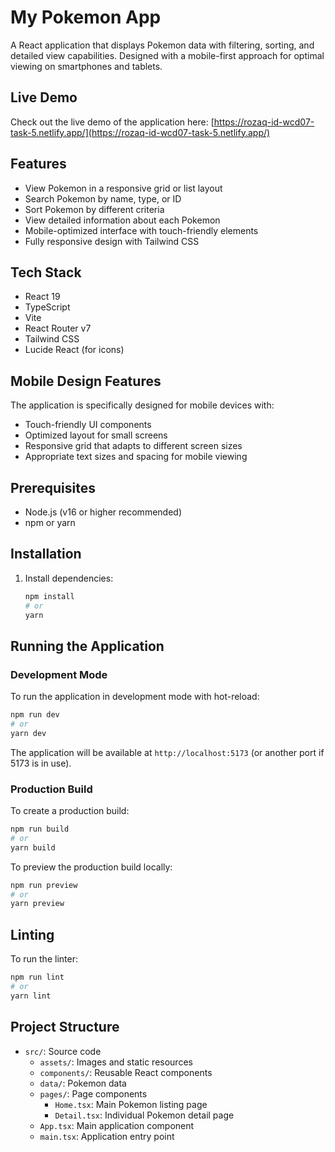 # My Pokemon App

A React application that displays Pokemon data with filtering, sorting, and detailed view capabilities. Designed with a mobile-first approach for optimal viewing on smartphones and tablets.

## Live Demo

Check out the live demo of the application here:
[https://rozaq-id-wcd07-task-5.netlify.app/](https://rozaq-id-wcd07-task-5.netlify.app/)

## Features

- View Pokemon in a responsive grid or list layout
- Search Pokemon by name, type, or ID
- Sort Pokemon by different criteria
- View detailed information about each Pokemon
- Mobile-optimized interface with touch-friendly elements
- Fully responsive design with Tailwind CSS

## Tech Stack

- React 19
- TypeScript
- Vite
- React Router v7
- Tailwind CSS
- Lucide React (for icons)

## Mobile Design Features

The application is specifically designed for mobile devices with:
- Touch-friendly UI components
- Optimized layout for small screens
- Responsive grid that adapts to different screen sizes
- Appropriate text sizes and spacing for mobile viewing

## Prerequisites

- Node.js (v16 or higher recommended)
- npm or yarn

## Installation
1. Install dependencies:
   ```bash
   npm install
   # or
   yarn
   ```

## Running the Application

### Development Mode

To run the application in development mode with hot-reload:

```bash
npm run dev
# or
yarn dev
```

The application will be available at `http://localhost:5173` (or another port if 5173 is in use).

### Production Build

To create a production build:

```bash
npm run build
# or
yarn build
```

To preview the production build locally:

```bash
npm run preview
# or
yarn preview
```

## Linting

To run the linter:

```bash
npm run lint
# or
yarn lint
```

## Project Structure

- `src/`: Source code
  - `assets/`: Images and static resources
  - `components/`: Reusable React components
  - `data/`: Pokemon data
  - `pages/`: Page components
    - `Home.tsx`: Main Pokemon listing page
    - `Detail.tsx`: Individual Pokemon detail page
  - `App.tsx`: Main application component
  - `main.tsx`: Application entry point
